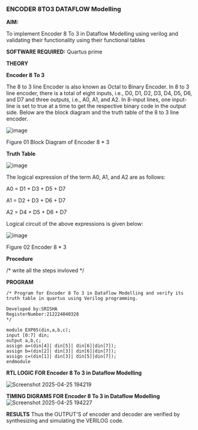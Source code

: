 ### ENCODER 8TO3 DATAFLOW Modelling

**AIM:**

To implement  Encoder 8 To 3 in Dataflow Modelling using verilog and validating their functionality using their functional tables

**SOFTWARE REQUIRED:** Quartus prime

**THEORY**

**Encoder 8 To 3**

The 8 to 3 line Encoder is also known as Octal to Binary Encoder. In 8 to 3 line encoder, there is a total of eight inputs, i.e., D0, D1, D2, D3, D4, D5, D6, and D7 and three outputs, i.e., A0, A1, and A2. In 8-input lines, one input-line is set to true at a time to get the respective binary code in the output side. Below are the block diagram and the truth table of the 8 to 3 line encoder.

![image](https://github.com/naavaneetha/ENCODER8TO3DATAFLOW/assets/154305477/0bc242c1-eb9e-4c47-afe5-30428470efc3)

Figure 01  Block Diagram of Encoder 8 * 3

**Truth Table**

![image](https://github.com/naavaneetha/ENCODER8TO3DATAFLOW/assets/154305477/35496b14-ae6e-4cd1-9abd-d6736b576575)

The logical expression of the term A0, A1, and A2 are as follows:

A0 = D1 + D3 + D5 + D7

A1 = D2 + D3 + D6 + D7

A2 = D4 + D5 + D6 + D7

Logical circuit of the above expressions is given below:

![image](https://github.com/naavaneetha/ENCODER8TO3DATAFLOW/assets/154305477/95acaee6-c873-4c75-89eb-ef09fb158053)

Figure 02  Encoder 8 * 3

**Procedure**

/* write all the steps invloved */

**PROGRAM**
```
/* Program for Encoder 8 To 3 in Dataflow Modelling and verify its truth table in quartus using Verilog programming. 

Developed by:SRISHA
RegisterNumber:212224040328
*/
```
```
module EXP05(din,a,b,c);
input [0:7] din;
output a,b,c;
assign a=(din[4]| din[5]| din[6]|din[7]);
assign b=(din[2]| din[3]| din[6]|din[7]);
assign c=(din[1]| din[3]| din[5]|din[7]);
endmodule
```
**RTL LOGIC FOR Encoder 8 To 3 in Dataflow Modelling**

![Screenshot 2025-04-25 194219](https://github.com/user-attachments/assets/e66b9a1c-b99a-4ece-986f-06b415220c3d)

**TIMING DIGRAMS FOR Encoder 8 To 3 in Dataflow Modelling**
![Screenshot 2025-04-25 194227](https://github.com/user-attachments/assets/f08deecc-494d-4a39-a3f9-c9ed88f5b5f4)

**RESULTS**
Thus the OUTPUT'S of encoder and decoder are verified by synthesizing and simulating the VERILOG code.



